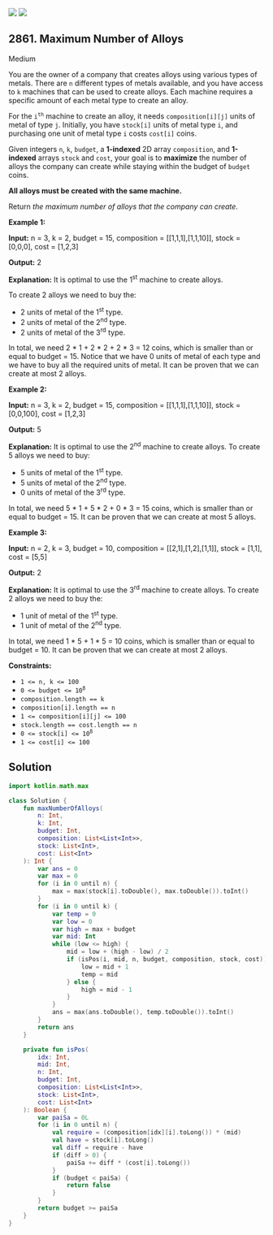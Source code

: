 [![](https://img.shields.io/github/stars/javadev/LeetCode-in-Kotlin?label=Stars&style=flat-square)](https://github.com/javadev/LeetCode-in-Kotlin)
[![](https://img.shields.io/github/forks/javadev/LeetCode-in-Kotlin?label=Fork%20me%20on%20GitHub%20&style=flat-square)](https://github.com/javadev/LeetCode-in-Kotlin/fork)

## 2861\. Maximum Number of Alloys

Medium

You are the owner of a company that creates alloys using various types of metals. There are `n` different types of metals available, and you have access to `k` machines that can be used to create alloys. Each machine requires a specific amount of each metal type to create an alloy.

For the <code>i<sup>th</sup></code> machine to create an alloy, it needs `composition[i][j]` units of metal of type `j`. Initially, you have `stock[i]` units of metal type `i`, and purchasing one unit of metal type `i` costs `cost[i]` coins.

Given integers `n`, `k`, `budget`, a **1-indexed** 2D array `composition`, and **1-indexed** arrays `stock` and `cost`, your goal is to **maximize** the number of alloys the company can create while staying within the budget of `budget` coins.

**All alloys must be created with the same machine.**

Return _the maximum number of alloys that the company can create_.

**Example 1:**

**Input:** n = 3, k = 2, budget = 15, composition = \[\[1,1,1],[1,1,10]], stock = [0,0,0], cost = [1,2,3]

**Output:** 2

**Explanation:** It is optimal to use the 1<sup>st</sup> machine to create alloys. 

To create 2 alloys we need to buy the: 
- 2 units of metal of the 1<sup>st</sup> type. 
- 2 units of metal of the 2<sup>nd</sup> type. 
- 2 units of metal of the 3<sup>rd</sup> type. 

In total, we need 2 \* 1 + 2 \* 2 + 2 \* 3 = 12 coins, which is smaller than or equal to budget = 15. Notice that we have 0 units of metal of each type and we have to buy all the required units of metal. It can be proven that we can create at most 2 alloys.

**Example 2:**

**Input:** n = 3, k = 2, budget = 15, composition = \[\[1,1,1],[1,1,10]], stock = [0,0,100], cost = [1,2,3]

**Output:** 5

**Explanation:** It is optimal to use the 2<sup>nd</sup> machine to create alloys. To create 5 alloys we need to buy: 
- 5 units of metal of the 1<sup>st</sup> type. 
- 5 units of metal of the 2<sup>nd</sup> type. 
- 0 units of metal of the 3<sup>rd</sup> type. 

In total, we need 5 \* 1 + 5 \* 2 + 0 \* 3 = 15 coins, which is smaller than or equal to budget = 15. It can be proven that we can create at most 5 alloys.

**Example 3:**

**Input:** n = 2, k = 3, budget = 10, composition = \[\[2,1],[1,2],[1,1]], stock = [1,1], cost = [5,5]

**Output:** 2

**Explanation:** It is optimal to use the 3<sup>rd</sup> machine to create alloys. To create 2 alloys we need to buy the: 
- 1 unit of metal of the 1<sup>st</sup> type. 
- 1 unit of metal of the 2<sup>nd</sup> type. 

In total, we need 1 \* 5 + 1 \* 5 = 10 coins, which is smaller than or equal to budget = 10. It can be proven that we can create at most 2 alloys.

**Constraints:**

*   `1 <= n, k <= 100`
*   <code>0 <= budget <= 10<sup>8</sup></code>
*   `composition.length == k`
*   `composition[i].length == n`
*   `1 <= composition[i][j] <= 100`
*   `stock.length == cost.length == n`
*   <code>0 <= stock[i] <= 10<sup>8</sup></code>
*   `1 <= cost[i] <= 100`

## Solution

```kotlin
import kotlin.math.max

class Solution {
    fun maxNumberOfAlloys(
        n: Int,
        k: Int,
        budget: Int,
        composition: List<List<Int>>,
        stock: List<Int>,
        cost: List<Int>
    ): Int {
        var ans = 0
        var max = 0
        for (i in 0 until n) {
            max = max(stock[i].toDouble(), max.toDouble()).toInt()
        }
        for (i in 0 until k) {
            var temp = 0
            var low = 0
            var high = max + budget
            var mid: Int
            while (low <= high) {
                mid = low + (high - low) / 2
                if (isPos(i, mid, n, budget, composition, stock, cost)) {
                    low = mid + 1
                    temp = mid
                } else {
                    high = mid - 1
                }
            }
            ans = max(ans.toDouble(), temp.toDouble()).toInt()
        }
        return ans
    }

    private fun isPos(
        idx: Int,
        mid: Int,
        n: Int,
        budget: Int,
        composition: List<List<Int>>,
        stock: List<Int>,
        cost: List<Int>
    ): Boolean {
        var paiSa = 0L
        for (i in 0 until n) {
            val require = (composition[idx][i].toLong()) * (mid)
            val have = stock[i].toLong()
            val diff = require - have
            if (diff > 0) {
                paiSa += diff * (cost[i].toLong())
            }
            if (budget < paiSa) {
                return false
            }
        }
        return budget >= paiSa
    }
}
```